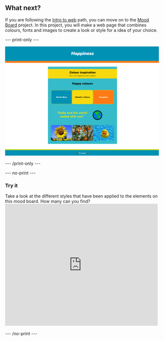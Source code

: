 ## What next?

If you are following the [Intro to web](https://projects.raspberrypi.org/en/pathways/web-intro) path, you can move on to the [Mood Board](https://projects.raspberrypi.org/en/projects/mood-board) project. In this project, you will make a web page that combines colours, fonts and images to create a look or style for a idea of your choice.

--- print-only ---

![Happiness](images/happiness.PNG)

--- /print-only ---

--- no-print ---

### Try it
<div style="display: flex; flex-wrap: wrap">
<div style="flex-basis: 175px; flex-grow: 1">  
Take a look at the different styles that have been applied to the elements on this mood board. How many can you find?
</div>
<div>
<iframe src="https://trinket.io/embed/html/42802541b7?outputOnly=true" width="500" height="400" frameborder="0" marginwidth="0" marginheight="0" allowfullscreen></iframe>
</div>
</div>

--- /no-print ---


